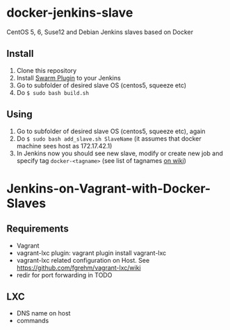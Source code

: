 docker-jenkins-slave
====================

CentOS 5, 6, Suse12 and Debian Jenkins slaves based on Docker

Install
--------------------

1. Clone this repository
2. Install <a href="https://wiki.jenkins-ci.org/display/JENKINS/Swarm+Plugin">Swarm Plugin</a> to your Jenkins
3. Go to subfolder of desired slave OS (centos5, squeeze etc)
4. Do `$ sudo bash build.sh`

Using
--------------------

1. Go to subfolder of desired slave OS (centos5, squeeze etc), again
2. Do `$ sudo bash add_slave.sh SlaveName` (it assumes that docker machine sees host as 172.17.42.1)
3. In Jenkins now you should see new slave, modify or create new job and specify tag `docker-<tagname>` (see list of tagnames <a href="https://github.com/antigluk/docker-jenkins-slave/wiki/Tags">on wiki</a>)

Jenkins-on-Vagrant-with-Docker-Slaves
=======================================

Requirements
-------------
 - Vagrant
 - vagrant-lxc plugin: vagrant plugin install vagrant-lxc
 - vagrant-lxc related configuration on Host. See https://github.com/fgrehm/vagrant-lxc/wiki
 - redir for port forwarding in TODO

LXC
-------------

 - DNS name on host
 - commands
